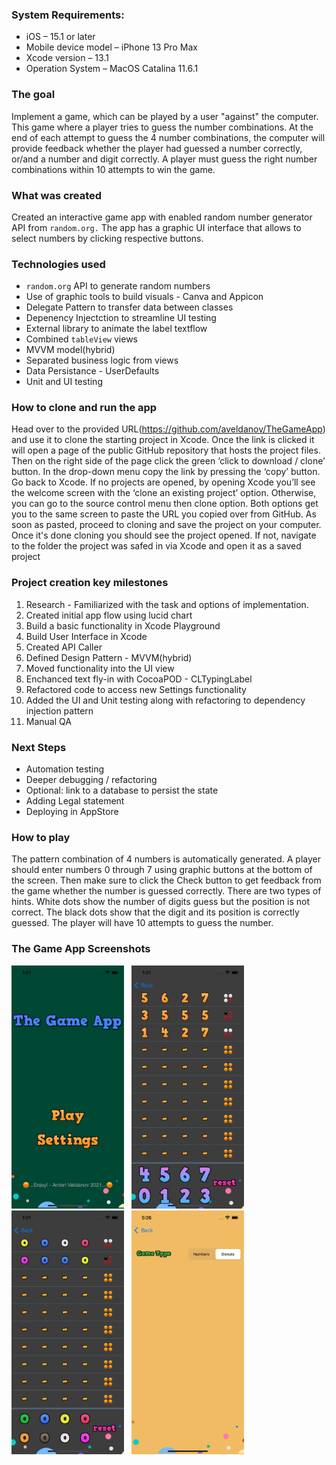 ### System Requirements:
-    iOS – 15.1 or later
-    Mobile device model – iPhone 13 Pro Max
-    Xcode version – 13.1
-    Operation System – MacOS Catalina 11.6.1


### The goal

Implement a game, which can be played by a user "against" the computer.
This game where a player tries to guess the number combinations.
At the end of each attempt to guess the 4 number combinations, the computer will provide feedback whether the player had guessed a number correctly, or/and a number and digit correctly.
A player must guess the right number combinations within 10 attempts to win the game.


### What was created

Created an interactive game app with enabled random number generator API from `random.org.` The app has a graphic UI interface that allows to select numbers by clicking respective buttons. 
 
 
### Technologies used

-    `random.org` API to generate random numbers
-    Use of graphic tools to build visuals - Canva and Appicon
-    Delegate Pattern to transfer data between classes
-    Depenency Injectction to streamline UI testing
-    External library to animate the label textflow
-    Combined `tableView` views
-    MVVM model(hybrid)
-    Separated business logic from views
-    Data Persistance - UserDefaults 
-    Unit and UI testing


### How to clone and run the app

Head over to the provided URL(https://github.com/aveldanov/TheGameApp) and use it to clone the starting project in Xcode.
Once the link is clicked it will open a page of the public GitHub repository that hosts the project files. 
Then on the right side of the page click the green ‘click to download / clone’ button. In the drop-down menu copy the link by pressing the ‘copy’ button. 
Go back to Xcode. If no projects are opened, by opening Xcode you’ll see the welcome screen with the ‘clone an existing project’ option. Otherwise, you can go to the source control menu then clone option. Both options get you to the same screen to paste the URL you copied over from GitHub. As soon as pasted, proceed to cloning and save the project on your computer. Once it's done cloning you should see the project opened. If not, navigate to the folder the project was safed in via Xcode and open it as a saved project


### Project creation key milestones

1.    Research - Familiarized with the task and options of implementation. 
2.    Created initial app flow using lucid chart
3.    Build a basic functionality in Xcode Playground
4.    Build User Interface in Xcode
5.    Created API Caller 
6.    Defined Design Pattern - MVVM(hybrid)
7.    Moved functionality into the UI view
8.    Enchanced text fly-in with CocoaPOD - CLTypingLabel
9.    Refactored code to access new Settings functionality
10.    Added the UI and Unit testing along with refactoring to dependency injection pattern
11.   Manual QA


### Next Steps

-    Automation testing
-    Deeper debugging / refactoring
-    Optional: link to a database to persist the state
-    Adding Legal statement
-    Deploying in AppStore



### How to play

The pattern combination of 4 numbers is automatically generated. A player should enter numbers 0 through 7 using graphic buttons at the bottom of the screen. Then make sure to click the Check button to get feedback from the game whether the number is guessed correctly.  There are two types of hints.
White dots show the number of digits guess but the position is not correct. The black dots show that the digit and its position is correctly guessed. The player will have 10 attempts to guess the number. 


### The Game App Screenshots


<p float="left">
<img src="Images/image1.png" alt="drawing" width="180"/>
&nbsp
<img src="Images/image2.png" alt="drawing" width="180"/>
&nbsp
<img src="Images/image3.png" alt="drawing" width="180"/>
&nbsp
<img src="Images/image4.png" alt="drawing" width="180"/>
</p>
